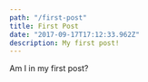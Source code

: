 ```yaml
---
path: "/first-post"
title: First Post
date: "2017-09-17T17:12:33.962Z"
description: My first post!
---
```


Am I in my first post?
